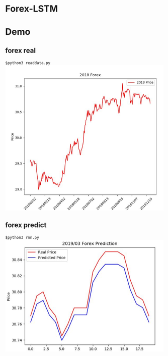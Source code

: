 # Forex-LSTM

# Demo

## forex real
`$python3 readdata.py` <br />
![](./assets/2018_forex_real.JPG)

## forex predict
`$python3 rnn.py` <br />
![](./assets/201903_forex_predict.JPG)
